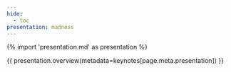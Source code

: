 ```yaml
---
hide:
  - toc
presentation: madness
---
```


{% import 'presentation.md' as presentation %}

{{ presentation.overview(metadata=keynotes[page.meta.presentation]) }}

